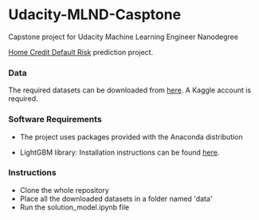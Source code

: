 # Udacity-MLND-Casptone
Capstone project for Udacity Machine Learning Engineer Nanodegree

[Home Credit Default Risk](https://www.kaggle.com/c/home-credit-default-risk) prediction project.

### Data 

The required datasets can be downloaded from [here](https://www.kaggle.com/c/home-credit-default-risk/data). A Kaggle account is required.

### Software Requirements

- The project uses packages provided with the Anaconda distribution

- LightGBM library: Installation instructions can be found [here](https://github.com/Microsoft/LightGBM/tree/master/python-package).

### Instructions

- Clone the whole repository
- Place all the downloaded datasets in a folder named 'data'
- Run the solution_model.ipynb file